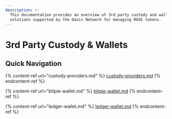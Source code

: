 ```yaml
---
description: >-
  This documentation provides an overview of 3rd party custody and wallet
  solutions supported by the Oasis Network for managing ROSE tokens.
---
```


# 3rd Party Custody & Wallets

## Quick Navigation

{% content-ref url="custody-providers.md" %}
[custody-providers.md](custody-providers.md)
{% endcontent-ref %}

{% content-ref url="bitpie-wallet.md" %}
[bitpie-wallet.md](bitpie-wallet.md)
{% endcontent-ref %}

{% content-ref url="ledger-wallet.md" %}
[ledger-wallet.md](ledger-wallet.md)
{% endcontent-ref %}
